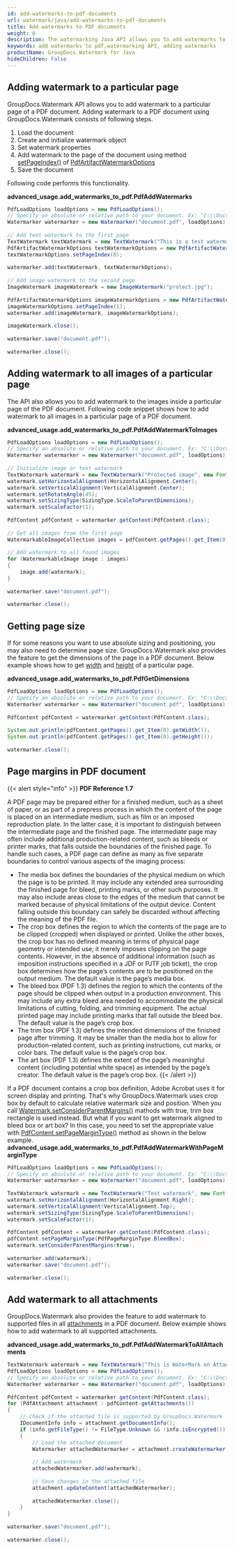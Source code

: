 ```yaml
---
id: add-watermarks-to-pdf-documents
url: watermark/java/add-watermarks-to-pdf-documents
title: Add watermarks to PDF documents
weight: 6
description: The watermarking Java API allows you to add watermarks to PDF documents. Adding watermarks to a particular page or adding watermarks on all images or attachments of a particular page is possible.
keywords: add watermarks to pdf,watermarking API, adding watermarks
productName: GroupDocs.Watermark for Java
hideChildren: False
---
```

## Adding watermark to a particular page 

GroupDocs.Watermark API allows you to add watermark to a particular page of a PDF document. Adding watermark to a PDF document using GroupDocs.Watermark consists of following steps.

1.  Load the document 
2.  Create and initialize watermark object 
3.  Set watermark properties 
4.  Add watermark to the page of the document using method [setPageIndex()](https://reference.groupdocs.com/watermark/java/com.groupdocs.watermark.options/PdfArtifactWatermarkOptions#setPageIndex(int)) of [PdfArtifactWatermarkOptions](https://reference.groupdocs.com/watermark/java/com.groupdocs.watermark.options/PdfArtifactWatermarkOptions)
5.  Save the document

Following code performs this functionality.

**advanced\_usage.add\_watermarks\_to\_pdf.PdfAddWatermarks**

```java
PdfLoadOptions loadOptions = new PdfLoadOptions();                                                       
// Specify an absolute or relative path to your document. Ex: "C:\\Docs\\document.pdf"
Watermarker watermarker = new Watermarker("document.pdf", loadOptions);                         
                                                                                                         
// Add text watermark to the first page                                                                  
TextWatermark textWatermark = new TextWatermark("This is a test watermark", new Font("Arial", 8));       
PdfArtifactWatermarkOptions textWatermarkOptions = new PdfArtifactWatermarkOptions();                    
textWatermarkOptions.setPageIndex(0);                                                                    
                                                                                                         
watermarker.add(textWatermark, textWatermarkOptions);                                                    
                                                                                                         
// Add image watermark to the second page                                                                
ImageWatermark imageWatermark = new ImageWatermark("protect.jpg");                                
                                                                                                         
PdfArtifactWatermarkOptions imageWatermarkOptions = new PdfArtifactWatermarkOptions();                   
imageWatermarkOptions.setPageIndex(1);                                                                   
watermarker.add(imageWatermark, imageWatermarkOptions);                                                  
                                                                                                         
imageWatermark.close();                                                                                  
                                                                                                         
watermarker.save("document.pdf");                                                              
                                                                                                         
watermarker.close();                                                                                     
```

## Adding watermark to all images of a particular page

The API also allows you to add watermark to the images inside a particular page of the PDF document. Following code snippet shows how to add watermark to all images in a particular page of a PDF document.

**advanced\_usage.add\_watermarks\_to\_pdf.PdfAddWatermarkToImages**

```java
PdfLoadOptions loadOptions = new PdfLoadOptions();                                                       
// Specify an absolute or relative path to your document. Ex: "C:\\Docs\\document.pdf"
Watermarker watermarker = new Watermarker("document.pdf", loadOptions);                         
                                                                                                         
// Initialize image or text watermark                                                                    
TextWatermark watermark = new TextWatermark("Protected image", new Font("Arial", 8));                    
watermark.setHorizontalAlignment(HorizontalAlignment.Center);                                            
watermark.setVerticalAlignment(VerticalAlignment.Center);                                                
watermark.setRotateAngle(45);                                                                            
watermark.setSizingType(SizingType.ScaleToParentDimensions);                                             
watermark.setScaleFactor(1);                                                                             
                                                                                                         
PdfContent pdfContent = watermarker.getContent(PdfContent.class);                                        
                                                                                                         
// Get all images from the first page                                                                    
WatermarkableImageCollection images = pdfContent.getPages().get_Item(0).findImages();                    
                                                                                                         
// Add watermark to all found images                                                                     
for (WatermarkableImage image : images)                                                                  
{                                                                                                        
    image.add(watermark);                                                                                
}                                                                                                        
                                                                                                         
watermarker.save("document.pdf");                                                              
                                                                                                         
watermarker.close();                                                                                     
```

## Getting page size 

If for some reasons you want to use absolute sizing and positioning, you may also need to determine page size. GroupDocs.Watermark also provides the feature to get the dimensions of the page in a PDF document. Below example shows how to get [width](https://reference.groupdocs.com/watermark/java/com.groupdocs.watermark.contents/PdfPage#getWidth()) and [height](https://reference.groupdocs.com/watermark/java/com.groupdocs.watermark.contents/PdfPage#getHeight()) of a particular page.

**advanced\_usage.add\_watermarks\_to\_pdf.PdfGetDimensions**

```java
PdfLoadOptions loadOptions = new PdfLoadOptions();                                                       
// Specify an absolute or relative path to your document. Ex: "C:\\Docs\\document.pdf"
Watermarker watermarker = new Watermarker("document.pdf", loadOptions);                         
                                                                                                         
PdfContent pdfContent = watermarker.getContent(PdfContent.class);                                        
                                                                                                         
System.out.println(pdfContent.getPages().get_Item(0).getWidth());                                        
System.out.println(pdfContent.getPages().get_Item(0).getHeight());                                       
                                                                                                         
watermarker.close();                                                                                     
```
## Page margins in PDF document
{{< alert style="info" >}}
**PDF Reference 1.7**  

A PDF page may be prepared either for a finished medium, such as a sheet of paper, or as part of a prepress process in which the content of the page is placed on an intermediate medium, such as film or an imposed reproduction plate. In the latter case, it is important to distinguish between the intermediate page and the finished page. The intermediate page may often include additional production-related content, such as bleeds or printer marks, that falls outside the boundaries of the finished page. To handle such cases, a PDF page can define as many as five separate boundaries to control various aspects of the imaging process:
*   The media box defines the boundaries of the physical medium on which the page is to be printed. It may include any extended area surrounding the finished page for bleed, printing marks, or other such purposes. It may also include areas close to the edges of the medium that cannot be marked because of physical limitations of the output device. Content falling outside this boundary can safely be discarded without affecting the meaning of the PDF file.
*   The crop box defines the region to which the contents of the page are to be clipped (cropped) when displayed or printed. Unlike the other boxes, the crop box has no defined meaning in terms of physical page geometry or intended use; it merely imposes clipping on the page contents. However, in the absence of additional information (such as imposition instructions specified in a JDF or PJTF job ticket), the crop box determines how the page’s contents are to be positioned on the output medium. The default value is the page’s media box.
*   The bleed box (PDF 1.3) defines the region to which the contents of the page should be clipped when output in a production environment. This may include any extra bleed area needed to accommodate the physical limitations of cutting, folding, and trimming equipment. The actual printed page may include printing marks that fall outside the bleed box. The default value is the page’s crop box.
*   The trim box (PDF 1.3) defines the intended dimensions of the finished page after trimming. It may be smaller than the media box to allow for production-related content, such as printing instructions, cut marks, or color bars. The default value is the page’s crop box.
*   The art box (PDF 1.3) defines the extent of the page’s meaningful content (including potential white space) as intended by the page’s creator. The default value is the page’s crop box.
{{< /alert >}}

If a PDF document contains a crop box definition, Adobe Acrobat uses it for screen display and printing. That's why GroupDocs.Watermark uses crop box by default to calculate relative watermark size and position. When you call [Watermark.setConsiderParentMargins()](https://reference.groupdocs.com/watermark/java/com.groupdocs.watermark/Watermark#setConsiderParentMargins(boolean)) mathods with true, trim box rectangle is used instead. But what if you want to get watermark aligned to bleed box or art box? In this case, you need to set the appropriate value with [PdfContent.setPageMarginType()](https://reference.groupdocs.com/watermark/java/com.groupdocs.watermark.contents/PdfContent#setPageMarginType(int)) method as shown in the below example.
**advanced\_usage.add\_watermarks\_to\_pdf.PdfAddWatermarkWithPageMarginType**
```java
PdfLoadOptions loadOptions = new PdfLoadOptions();                                                       
// Specify an absolute or relative path to your document. Ex: "C:\\Docs\\document.pdf"
Watermarker watermarker = new Watermarker("document.pdf", loadOptions);                         
                                                                                                         
TextWatermark watermark = new TextWatermark("Test watermark", new Font("Arial", 42));                    
watermark.setHorizontalAlignment(HorizontalAlignment.Right);                                             
watermark.setVerticalAlignment(VerticalAlignment.Top);                                                   
watermark.setSizingType(SizingType.ScaleToParentDimensions);                                             
watermark.setScaleFactor(1);                                                                             
                                                                                                         
PdfContent pdfContent = watermarker.getContent(PdfContent.class);                                        
pdfContent.setPageMarginType(PdfPageMarginType.BleedBox);                                                
watermark.setConsiderParentMargins(true);                                                                
                                                                                                         
watermarker.add(watermark);                                                                              
watermarker.save("document.pdf");                                                              
                                                                                                         
watermarker.close();                                                                                     
```

## Add watermark to all attachments

GroupDocs.Watermark also provides the feature to add watermark to supported files in all [attachments](https://reference.groupdocs.com/watermark/java/com.groupdocs.watermark.contents/PdfContent#getAttachments()) in a PDF document. Below example shows how to add watermark to all supported attachments.

**advanced\_usage.add\_watermarks\_to\_pdf.PdfAddWatermarkToAllAttachments**

```java
TextWatermark watermark = new TextWatermark("This is WaterMark on Attachment", new Font("Arial", 19));   
PdfLoadOptions loadOptions = new PdfLoadOptions();                                                       
// Specify an absolute or relative path to your document. Ex: "C:\\Docs\\document.pdf"
Watermarker watermarker = new Watermarker("document.pdf", loadOptions);                         
                                                                                                         
PdfContent pdfContent = watermarker.getContent(PdfContent.class);                                        
for (PdfAttachment attachment : pdfContent.getAttachments())                                             
{                                                                                                        
    // Check if the attached file is supported by GroupDocs.Watermark                                    
    IDocumentInfo info = attachment.getDocumentInfo();                                                   
    if (info.getFileType() != FileType.Unknown && !info.isEncrypted())                                   
    {                                                                                                    
        // Load the attached document                                                                    
        Watermarker attachedWatermarker = attachment.createWatermarker();                                
                                                                                                         
        // Add watermark                                                                                 
        attachedWatermarker.add(watermark);                                                              
                                                                                                         
        // Save changes in the attached file                                                             
        attachment.updateContent(attachedWatermarker);                                                   
                                                                                                         
        attachedWatermarker.close();                                                                     
    }                                                                                                    
}                                                                                                        
                                                                                                         
watermarker.save("document.pdf");                                                              
                                                                                                         
watermarker.close();                                                                                     
```
